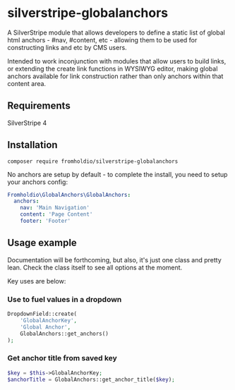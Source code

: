 # silverstripe-globalanchors

A SilverStripe module that allows developers to define a static list of global html anchors - #nav, #content, etc - allowing them to be used for constructing links and etc by CMS users.

Intended to work inconjunction with modules that allow users to build links, or extending the create link functions in WYSIWYG editor, making global anchors available for link construction rather than only anchors within that content area.

## Requirements

SilverStripe 4

## Installation

`composer require fromholdio/silverstripe-globalanchors`

No anchors are setup by default - to complete the install, you need to setup your anchors config:

```yml
Fromholdio\GlobalAnchors\GlobalAnchors:
  anchors:
    nav: 'Main Navigation'
    content: 'Page Content'
    footer: 'Footer'
```

## Usage example

Documentation will be forthcoming, but also, it's just one class and pretty lean. Check the class itself to see all options at the moment.

Key uses are below:

### Use to fuel values in a dropdown

```php
DropdownField::create(
    'GlobalAnchorKey',
    'Global Anchor',
    GlobalAnchors::get_anchors()
);
```

### Get anchor title from saved key

```php
$key = $this->GlobalAnchorKey;
$anchorTitle = GlobalAnchors::get_anchor_title($key);
```

